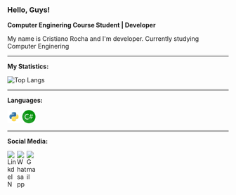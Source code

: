 <!-- About -->
### Hello, Guys!

**Computer Enginering Course Student | Developer**

My name is Cristiano Rocha and I'm developer. Currently studying Computer Enginering




-----------
<!-- Statistics -->

**My Statistics:**

![Top Langs](https://github-readme-stats.vercel.app/api/top-langs/?username=cristiano-rocha&layout=compact&theme=radical&langs_count=10)

-----------

<!-- Languages -->

**Languages:**

<code><img height="30" src="https://raw.githubusercontent.com/github/explore/80688e429a7d4ef2fca1e82350fe8e3517d3494d/topics/python/python.png"></code>
<code><img height="30" src="https://raw.githubusercontent.com/github/explore/80688e429a7d4ef2fca1e82350fe8e3517d3494d/topics/csharp/csharp.png"></code>


-----------

<!-- Social Media -->

**Social Media:**

<a target="_blank" href="https://www.linkedin.com/in/cristiano-rocha-developer/" />
  <img align="left" alt="LinkdeIN" width="22px" src="https://image.flaticon.com/icons/png/512/174/174857.png" />
</a>

<a target="_blank" href="https://api.whatsapp.com/send?phone=5551982975160">
  <img align="left" alt="Whatsapp" width="22px" src="https://logodownload.org/wp-content/uploads/2015/04/whatsapp-logo-1.png" />
</a>

<a target="_blank" href="mailto:sdxadev@gmail.com">
  <img align="left" alt="Gmail" width="22px" src="https://image.flaticon.com/icons/png/512/281/281769.png" />
</a>